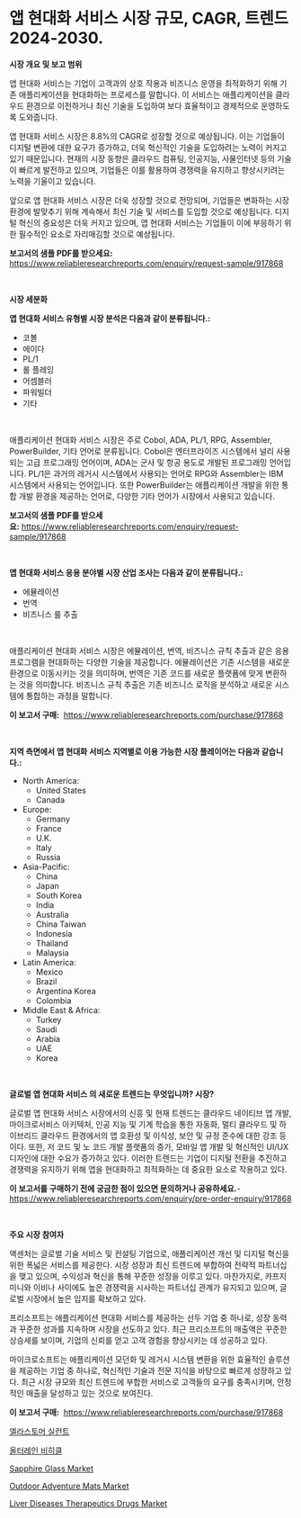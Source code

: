 <p><h1>앱 현대화 서비스 시장 규모, CAGR, 트렌드 2024-2030.</h1></p><p><strong>시장 개요 및 보고 범위</strong></p>
<p><p>앱 현대화 서비스는 기업이 고객과의 상호 작용과 비즈니스 운영을 최적화하기 위해 기존 애플리케이션을 현대화하는 프로세스를 말합니다. 이 서비스는 애플리케이션을 클라우드 환경으로 이전하거나 최신 기술을 도입하여 보다 효율적이고 경제적으로 운영하도록 도와줍니다.</p><p>앱 현대화 서비스 시장은 8.8%의 CAGR로 성장할 것으로 예상됩니다. 이는 기업들이 디지털 변환에 대한 요구가 증가하고, 더욱 혁신적인 기술을 도입하려는 노력이 커지고 있기 때문입니다. 현재의 시장 동향은 클라우드 컴퓨팅, 인공지능, 사물인터넷 등의 기술이 빠르게 발전하고 있으며, 기업들은 이를 활용하여 경쟁력을 유지하고 향상시키려는 노력을 기울이고 있습니다.</p><p>앞으로 앱 현대화 서비스 시장은 더욱 성장할 것으로 전망되며, 기업들은 변화하는 시장 환경에 발맞추기 위해 계속해서 최신 기술 및 서비스를 도입할 것으로 예상됩니다. 디지털 혁신의 중요성은 더욱 커지고 있으며, 앱 현대화 서비스는 기업들이 이에 부응하기 위한 필수적인 요소로 자리매김할 것으로 예상됩니다.</p></p>
<p><strong>보고서의 샘플 PDF를 받으세요:</strong> <a href="https://www.reliableresearchreports.com/enquiry/request-sample/917868">https://www.reliableresearchreports.com/enquiry/request-sample/917868</a></p>
<p>&nbsp;</p>
<p><strong>시장 세분화</strong></p>
<p><strong>앱 현대화 서비스 유형별 시장 분석은 다음과 같이 분류됩니다.:</strong></p>
<p><ul><li>코볼</li><li>에이다</li><li>PL/1</li><li>롤 플레잉</li><li>어셈블러</li><li>파워빌더</li><li>기타</li></ul></p>
<p>&nbsp;</p>
<p><p>애플리케이션 현대화 서비스 시장은 주로 Cobol, ADA, PL/1, RPG, Assembler, PowerBuilder, 기타 언어로 분류됩니다. Cobol은 엔터프라이즈 시스템에서 널리 사용되는 고급 프로그래밍 언어이며, ADA는 군사 및 항공 용도로 개발된 프로그래밍 언어입니다. PL/1은 과거의 레거시 시스템에서 사용되는 언어로 RPG와 Assembler는 IBM 시스템에서 사용되는 언어입니다. 또한 PowerBuilder는 애플리케이션 개발을 위한 통합 개발 환경을 제공하는 언어로, 다양한 기타 언어가 시장에서 사용되고 있습니다.</p></p>
<p><strong>보고서의 샘플 PDF를 받으세요:</strong>&nbsp;<a href="https://www.reliableresearchreports.com/enquiry/request-sample/917868">https://www.reliableresearchreports.com/enquiry/request-sample/917868</a></p>
<p>&nbsp;</p>
<p><strong> 앱 현대화 서비스 응용 분야별 시장 산업 조사는 다음과 같이 분류됩니다.:</strong></p>
<p><ul><li>에뮬레이션</li><li>번역</li><li>비즈니스 룰 추출</li></ul></p>
<p>&nbsp;</p>
<p><p>애플리케이션 현대화 서비스 시장은 에뮬레이션, 번역, 비즈니스 규칙 추출과 같은 응용 프로그램을 현대화하는 다양한 기술을 제공합니다. 에뮬레이션은 기존 시스템을 새로운 환경으로 이동시키는 것을 의미하며, 번역은 기존 코드를 새로운 플랫폼에 맞게 변환하는 것을 의미합니다. 비즈니스 규칙 추출은 기존 비즈니스 로직을 분석하고 새로운 시스템에 통합하는 과정을 말합니다.</p></p>
<p><strong>이 보고서 구매:</strong>&nbsp; <a href="https://www.reliableresearchreports.com/purchase/917868">https://www.reliableresearchreports.com/purchase/917868</a></p>
<p>&nbsp;</p>
<p><strong>지역 측면에서 앱 현대화 서비스 지역별로 이용 가능한 시장 플레이어는 다음과 같습니다.:</strong></p>
<p><ul>
    <li>
        North America:
        <ul>
            <li>United States</li>
            <li>Canada</li>
        </ul>
    </li>
    <li>
        Europe:
        <ul>
            <li>Germany</li>
            <li>France</li>
            <li>U.K.</li>
            <li>Italy</li>
            <li>Russia</li>
        </ul>
    </li>
    <li>
        Asia-Pacific:
        <ul>
            <li>China</li>
            <li>Japan</li>
            <li>South Korea</li>
            <li>India</li>
            <li>Australia</li>
            <li>China Taiwan</li>
            <li>Indonesia</li>
            <li>Thailand</li>
            <li>Malaysia</li>
        </ul>
    </li>
    <li>
        Latin America:
        <ul>
            <li>Mexico</li>
            <li>Brazil</li>
            <li>Argentina Korea</li>
            <li>Colombia</li>
        </ul>
    </li>
    <li>
        Middle East & Africa:
        <ul>
            <li>Turkey</li>
            <li>Saudi</li>
            <li>Arabia</li>
            <li>UAE</li>
            <li>Korea</li>
        </ul>
    </li>
    </ul></p>
<p>&nbsp;</p>
<p><strong>글로벌 앱 현대화 서비스 의 새로운 트렌드는 무엇입니까? 시장?</strong></p>
<p><p>글로벌 앱 현대화 서비스 시장에서의 신흥 및 현재 트렌드는 클라우드 네이티브 앱 개발, 마이크로서비스 아키텍처, 인공 지능 및 기계 학습을 통한 자동화, 멀티 클라우드 및 하이브리드 클라우드 환경에서의 앱 호환성 및 이식성, 보안 및 규정 준수에 대한 강조 등이다. 또한, 저 코드 및 노 코드 개발 플랫폼의 증가, 모바일 앱 개발 및 혁신적인 UI/UX 디자인에 대한 수요가 증가하고 있다. 이러한 트렌드는 기업이 디지털 전환을 추진하고 경쟁력을 유지하기 위해 앱을 현대화하고 최적화하는 데 중요한 요소로 작용하고 있다.</p></p>
<p><strong>이 보고서를 구매하기 전에 궁금한 점이 있으면 문의하거나 공유하세요.</strong>- <a href="https://www.reliableresearchreports.com/enquiry/pre-order-enquiry/917868">https://www.reliableresearchreports.com/enquiry/pre-order-enquiry/917868</a></p>
<p>&nbsp;</p>
<p><strong>주요 시장 참여자</strong></p>
<p><p>액센처는 글로벌 기술 서비스 및 컨설팅 기업으로, 애플리케이션 개선 및 디지털 혁신을 위한 폭넓은 서비스를 제공한다. 시장 성장과 최신 트렌드에 부합하여 전략적 파트너십을 맺고 있으며, 수익성과 혁신을 통해 꾸준한 성장을 이루고 있다. 마찬가지로, 카프지미니와 이비나 사이에도 높은 경쟁력을 시사하는 파트너십 관계가 유지되고 있으며, 글로벌 시장에서 높은 입지를 확보하고 있다.</p><p>프리소프트는 애플리케이션 현대화 서비스를 제공하는 선두 기업 중 하나로, 성장 동력과 꾸준한 성과를 지속하며 시장을 선도하고 있다. 최근 프리소프트의 매출액은 꾸준한 상승세를 보이며, 기업의 신뢰를 얻고 고객 경험을 향상시키는 데 성공하고 있다.</p><p>마이크로소프트는 애플리케이션 모던화 및 레거시 시스템 변환을 위한 효율적인 솔루션을 제공하는 기업 중 하나로, 혁신적인 기술과 전문 지식을 바탕으로 빠르게 성장하고 있다. 최근 시장 규모와 최신 트렌드에 부합한 서비스로 고객들의 요구를 충족시키며, 안정적인 매출을 달성하고 있는 것으로 보여진다.</p></p>
<p><strong>이 보고서 구매:</strong>&nbsp;&nbsp;<a href="https://www.reliableresearchreports.com/purchase/917868">https://www.reliableresearchreports.com/purchase/917868</a></p>
<p><p><a href="https://medium.com/@gamblestampleyjenny50m5sl6/%ED%83%84%EC%84%B1-%EC%8B%9C%EC%9E%A5-%EB%B6%84%EC%84%9D-cagr-%EC%8B%9C%EC%9E%A5-%EC%84%B8%EB%B6%84%ED%99%94-%EB%B0%8F-%EA%B8%80%EB%A1%9C%EB%B2%8C-%EC%82%B0%EC%97%85-%EA%B0%9C%EC%9A%94-8e9a4f9716b1">엘라스토머 실런트</a></p><p><a href="https://medium.com/@gamblestampleyjenny50m5sl6/%EC%98%AC-%ED%85%8C%EB%A0%88%EC%9D%B8-%EC%B0%A8%EB%9F%89-%EC%8B%9C%EC%9E%A5-%EC%8B%9C%EC%9E%A5-cagr-%EC%8B%9C%EC%9E%A5-%ED%8A%B8%EB%A0%8C%EB%93%9C-%EB%B0%8F-%EC%84%B1%EC%9E%A5-%EC%A0%84%EB%9E%B5%EC%97%90-%EB%8C%80%ED%95%9C-%ED%86%B5%EC%B0%B0%EB%A0%A5-dfbcfdff14f9">올터레인 비히클</a></p><p><a href="https://view.publitas.com/reportprime-1/sapphire-glass-market-size-reflecting-a-forecast-till-2031-market-by-type-by-application-and-by-geography/">Sapphire Glass Market</a></p><p><a href="https://pretty-mail-caf.notion.site/Outdoor-Adventure-Mats-Market-Research-Report-Provides-Critical-Insights-that-can-help-Shape-Busines-bd6123613f284562b5e6a1b158f234eb">Outdoor Adventure Mats Market</a></p><p><a href="https://angry-finch-aaf.notion.site/Liver-Diseases-Therapeutics-Drugs-Market-Provides-Detailed-Segmentation-of-this-Market-based-on-Type-b24605d7047341de96a37c812137ab9b">Liver Diseases Therapeutics Drugs Market</a></p></p>

